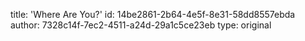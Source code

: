 title: 'Where Are You?'
id: 14be2861-2b64-4e5f-8e31-58dd8557ebda
author: 7328c14f-7ec2-4511-a24d-29a1c5ce23eb
type: original
